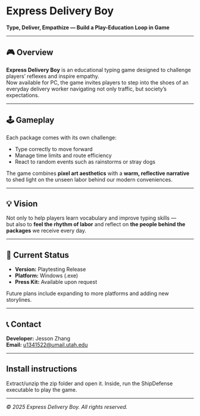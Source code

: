 # Express Delivery Boy

**Type, Deliver, Empathize — Build a Play-Education Loop in Game**

---

## 🎮 Overview

**Express Delivery Boy** is an educational typing game designed to challenge players’ reflexes and inspire empathy.  
Now available for PC, the game invites players to step into the shoes of an everyday delivery worker navigating not only traffic, but society’s expectations.

---

## 🕹️ Gameplay

Each package comes with its own challenge:

- Type correctly to move forward  
- Manage time limits and route efficiency  
- React to random events such as rainstorms or stray dogs  

The game combines **pixel art aesthetics** with a **warm, reflective narrative** to shed light on the unseen labor behind our modern conveniences.

---

## 💡 Vision

Not only to help players learn vocabulary and improve typing skills —  
but also to **feel the rhythm of labor** and reflect on **the people behind the packages** we receive every day.

---

## 🧩 Current Status

- **Version:** Playtesting Release  
- **Platform:** Windows (.exe)  
- **Press Kit:** Available upon request  

Future plans include expanding to more platforms and adding new storylines.

---

## 📞 Contact

**Developer:** Jesson Zhang  
**Email:** [u1341522@umail.utah.edu](mailto:u1341522@umail.utah.edu)

---

## Install instructions
Extract/unzip the zip folder and open it. Inside, run the ShipDefense executable to play the game.

---

*© 2025 Express Delivery Boy. All rights reserved.*
